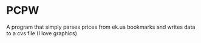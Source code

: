 # PCPW
A program that simply parses prices from ek.ua bookmarks and writes data to a cvs file (I love graphics)
